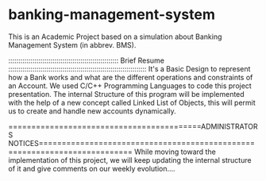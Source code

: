 # banking-management-system
This is an Academic Project based on a simulation about Banking Management System (in abbrev. BMS).

::::::::::::::::::::::::::::::::::::::::::::::::::::::: Brief Resume ::::::::::::::::::::::::::::::::::::::::::::::::::::::::::::::::::::: 
It's a Basic Design to represent how a Bank works and what are the different operations and constraints of an Account. 
We used C/C++ Programming Languages to code this project presentation. The internal Structure of this program will be implemented with the help of a new concept called Linked List of Objects, this will permit us to create and handle new accounts dynamically. 

==========================================ADMINISTRATORS NOTICES==========================================================================
While moving toward the implementation of this project, we will keep updating the internal structure of it and give comments on our weekly evolution....
